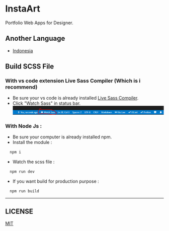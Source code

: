 # InstaArt
Portfolio Web Apps for Designer.

## Another Language
- [Indonesia](./README_id.md)

<!-- ## Website
https://rutinitaspelajar.duckdns.org -->

## Build SCSS File
### With vs code extension Live Sass Compiler (Which is i recommend)
- Be sure your vs code is already installed [Live Sass Compiler](https://marketplace.visualstudio.com/items?itemName=ritwickdey.live-sass).
- Click "Watch Sass" in status bar.
  ![live sass compiler status bar image](./live-sass-compiler-status-bar.png)

### With Node Js :
- Be sure your computer is already installed npm.
- Install the module : 
```bash 
  npm i
```
- Watch the scss file :
```bash 
  npm run dev
```
- If you want build for production purpose :
```bash 
  npm run build
```


---
## LICENSE
[MIT](./LICENSE.md)

<!-- © Developed by [Yusril A. P.](https://github.com/yusril-adr) -->